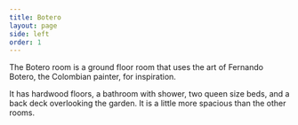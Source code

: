 ```yaml
---
title: Botero
layout: page
side: left
order: 1
---
```


The Botero room is a ground floor room that uses the art of Fernando Botero, the Colombian painter, for inspiration.

It has hardwood floors, a bathroom with shower, two queen size beds, and a back deck overlooking the garden. It is a little more spacious than the other rooms.
